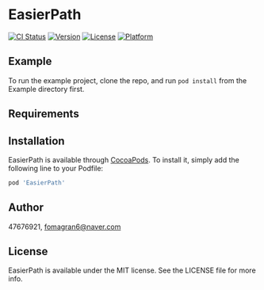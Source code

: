 # EasierPath

[![CI Status](https://img.shields.io/travis/47676921/EasierPath.svg?style=flat)](https://travis-ci.org/47676921/EasierPath)
[![Version](https://img.shields.io/cocoapods/v/EasierPath.svg?style=flat)](https://cocoapods.org/pods/EasierPath)
[![License](https://img.shields.io/cocoapods/l/EasierPath.svg?style=flat)](https://cocoapods.org/pods/EasierPath)
[![Platform](https://img.shields.io/cocoapods/p/EasierPath.svg?style=flat)](https://cocoapods.org/pods/EasierPath)

## Example

To run the example project, clone the repo, and run `pod install` from the Example directory first.

## Requirements

## Installation

EasierPath is available through [CocoaPods](https://cocoapods.org). To install
it, simply add the following line to your Podfile:

```ruby
pod 'EasierPath'
```

## Author

47676921, fomagran6@naver.com

## License

EasierPath is available under the MIT license. See the LICENSE file for more info.
